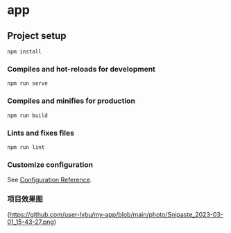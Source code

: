 # app

## Project setup
```
npm install
```

### Compiles and hot-reloads for development
```
npm run serve
```

### Compiles and minifies for production
```
npm run build
```

### Lints and fixes files
```
npm run lint
```

### Customize configuration
See [Configuration Reference](https://cli.vuejs.org/config/).

### 项目效果图
(https://github.com/user-lvbu/my-app/blob/main/photo/Snipaste_2023-03-01_15-43-27.png)
